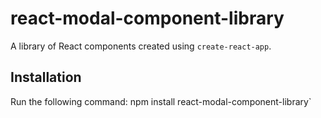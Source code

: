# react-modal-component-library
A library of React components created using `create-react-app`.

## Installation
Run the following command:
npm install react-modal-component-library`